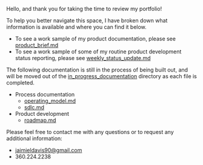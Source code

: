 Hello, and thank you for taking the time to review my portfolio!

To help you better navigate this space, I have broken down what information is available and where you can find it below.
* To see a work sample of my product documentation, please see [product_brief.md](https://github.com/JaimieLD/pdm_portfolio/blob/main/product_development/product_brief.md)
* To see a work sample of some of my routine product development status reporting, please see [weekly_status_update.md]()

The following documentation is still in the process of being built out, and will be moved out of the [in_progress_documentation]() directory as each file is completed.
* Process documentation
  * [operating_model.md]()
  * [sdlc.md]()
* Product development
  * [roadmap.md]()

Please feel free to contact me with any questions or to request any additional information:
* [jaimieldavis90@gmail.com](mailto:jaimieldavis90@gmail.com)
* 360.224.2238
